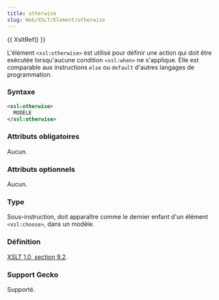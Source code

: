 ```yaml
---
title: otherwise
slug: Web/XSLT/Element/otherwise
---
```


{{ XsltRef() }}

L'élément `<xsl:otherwise>` est utilisé pour définir une action qui doit être exécutée lorsqu'aucune condition `<xsl:when>` ne s'applique. Elle est comparable aux instructions `else` ou `default` d'autres langages de programmation.

### Syntaxe

```xml
<xsl:otherwise>
  MODÈLE
</xsl:otherwise>
```

### Attributs obligatoires

Aucun.

### Attributs optionnels

Aucun.

### Type

Sous-instruction, doit apparaître comme le dernier enfant d'un élément `<xsl:choose>`, dans un modèle.

### Définition

[XSLT 1.0, section 9.2](http://www.w3.org/TR/xslt#section-Conditional-Processing-with-xsl:choose).

### Support Gecko

Supporté.
